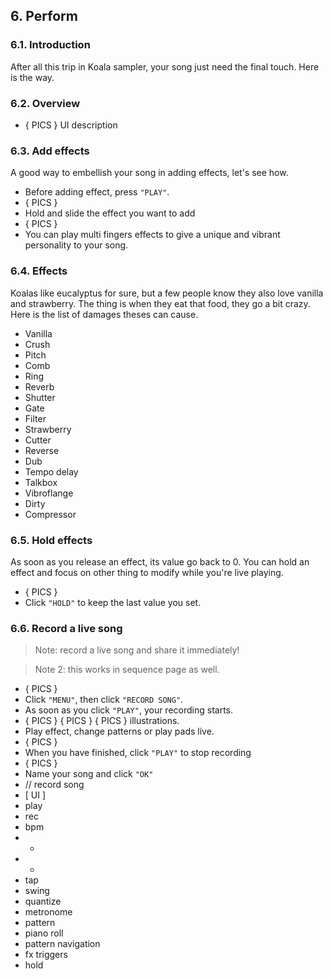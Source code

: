 ## 6. Perform
### 6.1. Introduction

After all this trip in Koala sampler, your song just need the final touch. Here is the way.
### 6.2. Overview

- { PICS } UI description

### 6.3. Add effects
A good way to embellish your song in adding effects, let's see how.
- Before adding effect, press `"PLAY"`.
- { PICS }
- Hold and slide the effect you want to add
- { PICS }
- You can play multi fingers effects to give a unique and vibrant personality to your song.

### 6.4. Effects
Koalas like eucalyptus for sure, but a few people know they also love vanilla and strawberry. The thing is when they eat that food, they go a bit crazy. Here is the list of damages theses can cause.
- Vanilla
- Crush
- Pitch
- Comb
- Ring
- Reverb
- Shutter
- Gate
- Filter
- Strawberry
- Cutter
- Reverse
- Dub
- Tempo delay
- Talkbox
- Vibroflange
- Dirty
- Compressor

### 6.5. Hold effects
As soon as you release an effect, its value go back to 0. You can hold an effect and focus on other thing to modify while you're live playing.
- { PICS }
- Click `"HOLD"` to keep the last value you set.

### 6.6. Record a live song

> Note: record a live song and share it immediately! 

> Note 2: this works in sequence page as well.

- { PICS }
- Click `"MENU"`, then click `"RECORD SONG"`.
- As soon as you click `"PLAY"`, your recording starts.
- { PICS } { PICS } { PICS } illustrations.
- Play effect, change patterns or play pads live.
- { PICS }
- When you have finished, click `"PLAY"` to stop recording
- { PICS }
- Name your song and click `"OK"`
- // record song
- [ UI ]
- play
- rec
- bpm
- +
- -
- tap
- swing
- quantize
- metronome
- pattern
- piano roll
- pattern navigation
- fx triggers
- hold